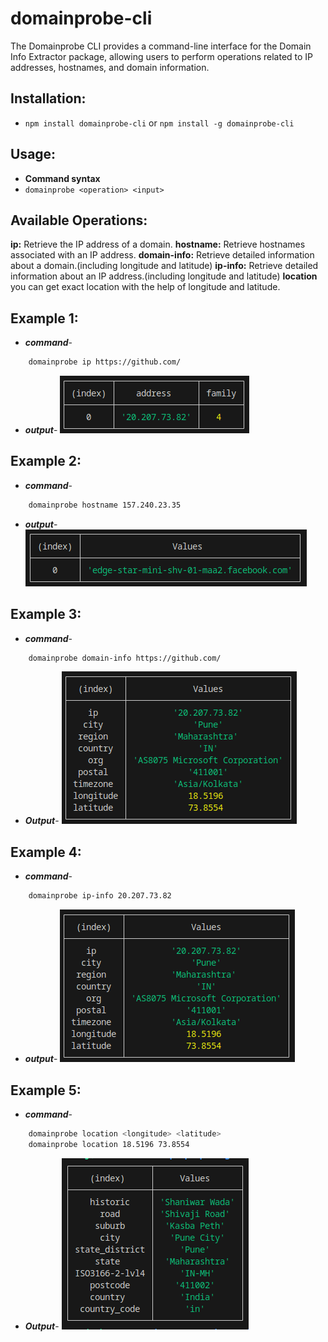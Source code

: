 # domainprobe-cli
The Domainprobe CLI provides a command-line interface for the Domain Info Extractor package, allowing users to perform operations related to IP addresses, hostnames, and domain information.

## Installation:
- `npm install domainprobe-cli` or `npm install -g domainprobe-cli`

## Usage:
- **Command syntax**
- `domainprobe <operation> <input>`

## Available Operations:

**ip:** Retrieve the IP address of a domain.
**hostname:** Retrieve hostnames associated with an IP address.
**domain-info:** Retrieve detailed information about a domain.(including longitude and latitude)
**ip-info:** Retrieve detailed information about an IP address.(including longitude and latitude)
**location** you can get exact location with the help of longitude and latitude.

## Example 1:
- ***command***-
```bash
    domainprobe ip https://github.com/
```

- ***output***-
![Screenshot](images/image-3.png)


## Example 2:
- ***command***-
```bash
    domainprobe hostname 157.240.23.35

```

- ***output***-
![Screenshot](images/image.png)


## Example 3:
- ***command***-
```bash
    domainprobe domain-info https://github.com/


```
- ***Output***-
![Screenshot](images/image-1.png)

## Example 4:
- ***command***-
```bash
    domainprobe ip-info 20.207.73.82

```
- ***output***-
![Screenshot](images/image-2.png)

## Example 5:
- ***command***-
```bash
    domainprobe location <longitude> <latitude>
    domainprobe location 18.5196 73.8554
```

- ***Output***-
![Screenshot](images/location.png)
        
